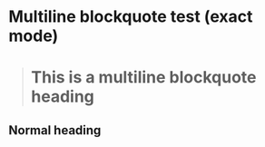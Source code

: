 # Multiline blockquote test (exact mode)

> This is a multiline
> blockquote heading
> ========

## Normal heading
